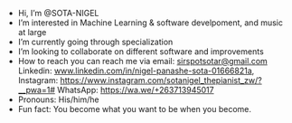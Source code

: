 - Hi, I’m @SOTA-NIGEL
- I’m interested in Machine Learning & software develpoment, and music at large
- I’m currently going through specialization
- I’m looking to collaborate on different software and improvements
- How to reach you can reach me via email: sirspotsotar@gmail.com
   Linkedin: www.linkedin.com/in/nigel-panashe-sota-01666821a,
   Instagram: https://www.instagram.com/sotanigel_thepianist_zw/?__pwa=1#
   WhatsApp: https://wa.we/+263713945017
- Pronouns: His/him/he
- Fun fact: You become what you want to be when you become.

<!---
SOTA-NIGEL/SOTA-NIGEL is a ✨ special ✨ repository because its `README.md` (this file) appears on your GitHub profile.
You can click the Preview link to take a look at your changes.
--->

